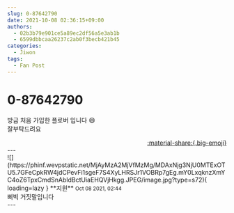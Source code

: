 ```yaml
---
slug: 0-87642790
date: 2021-10-08 02:36:15+09:00
authors:
  - 02b3b79e901ce5a89ec2df56a5e3ab1b
  - 6599dbbcaa26237c2ab0f3becb421b45
categories:
  - Jiwon
tags:
  - Fan Post
---
```


# 0-87642790

<div class="post-container" markdown="1">
<div class="content-container md-sidebar__scrollwrap" markdown="1">

방금 처음 가입한 플로버 입니다 😄<br>잘부탁드려요 

</div>
</div>

<div style="text-align: right;" markdown="1">
<a href="https://weverse.io/fromis9/fanpost/0-87642790" style="text-align: right;">:material-share:{.big-emoji}</a>
</div>
---

<div class="comments-container md-sidebar__scrollwrap" markdown="1">
<div class="comment" markdown="1">
<div class='id-container' markdown="1">
![](https://phinf.wevpstatic.net/MjAyMzA2MjVfMzMg/MDAxNjg3NjU0MTExOTU5.7GFeCpkRW4jdCPevFi1sgeF7S4XyLHRSJr1VOBRp7gEg.mY0LxqknzXmYC4oZ6TpxCmdSnAbldBctUiaEHQVjHkgg.JPEG/image.jpg?type=s72){ loading=lazy }
**<span class="artist">지원</span>** <small>Oct 08 2021, 02:44</small><br>
</div>
<div class='comment-body' markdown="1">
삐빅 거짓말입니다
</div>
</div>
</div>
---
